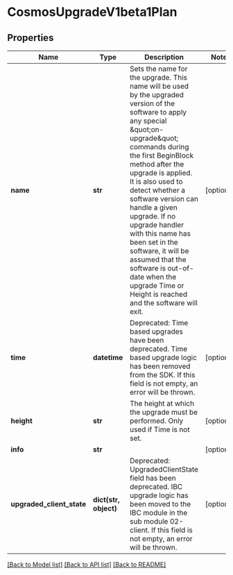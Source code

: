 # CosmosUpgradeV1beta1Plan

## Properties
Name | Type | Description | Notes
------------ | ------------- | ------------- | -------------
**name** | **str** | Sets the name for the upgrade. This name will be used by the upgraded version of the software to apply any special \&quot;on-upgrade\&quot; commands during the first BeginBlock method after the upgrade is applied. It is also used to detect whether a software version can handle a given upgrade. If no upgrade handler with this name has been set in the software, it will be assumed that the software is out-of-date when the upgrade Time or Height is reached and the software will exit. | [optional] 
**time** | **datetime** | Deprecated: Time based upgrades have been deprecated. Time based upgrade logic has been removed from the SDK. If this field is not empty, an error will be thrown. | [optional] 
**height** | **str** | The height at which the upgrade must be performed. Only used if Time is not set. | [optional] 
**info** | **str** |  | [optional] 
**upgraded_client_state** | **dict(str, object)** | Deprecated: UpgradedClientState field has been deprecated. IBC upgrade logic has been moved to the IBC module in the sub module 02-client. If this field is not empty, an error will be thrown. | [optional] 

[[Back to Model list]](../README.md#documentation-for-models) [[Back to API list]](../README.md#documentation-for-api-endpoints) [[Back to README]](../README.md)

